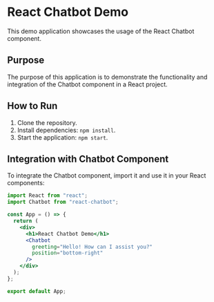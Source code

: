 # React Chatbot Demo

This demo application showcases the usage of the React Chatbot component.

## Purpose

The purpose of this application is to demonstrate the functionality and integration of the Chatbot component in a React project.

## How to Run

1. Clone the repository.
2. Install dependencies: `npm install`.
3. Start the application: `npm start`.

## Integration with Chatbot Component

To integrate the Chatbot component, import it and use it in your React components:

```jsx
import React from "react";
import Chatbot from "react-chatbot";

const App = () => {
  return (
    <div>
      <h1>React Chatbot Demo</h1>
      <Chatbot
        greeting="Hello! How can I assist you?"
        position="bottom-right"
      />
    </div>
  );
};

export default App;
```
